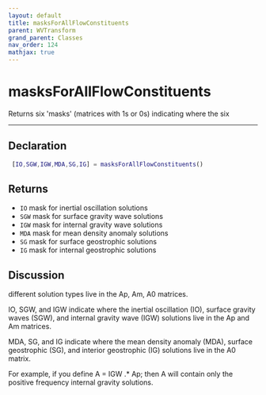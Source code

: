```yaml
---
layout: default
title: masksForAllFlowConstituents
parent: WVTransform
grand_parent: Classes
nav_order: 124
mathjax: true
---
```


#  masksForAllFlowConstituents

Returns six 'masks' (matrices with 1s or 0s) indicating where the six


---

## Declaration
```matlab
 [IO,SGW,IGW,MDA,SG,IG] = masksForAllFlowConstituents()
```
## Returns
+ `IO`  mask for inertial oscillation solutions
+ `SGW`  mask for surface gravity wave solutions
+ `IGW`  mask for internal gravity wave solutions
+ `MDA`  mask for mean density anomaly solutions
+ `SG`  mask for surface geostrophic solutions
+ `IG`  mask for internal geostrophic solutions

## Discussion
different solution types live in the Ap, Am, A0 matrices.
 
  IO, SGW, and IGW indicate where the inertial oscillation (IO), surface
  gravity waves (SGW), and internal gravity wave (IGW) solutions live in
  the Ap and Am matrices.
 
  MDA, SG, and IG indicate where the mean density anomaly (MDA), surface
  geostrophic (SG), and interior geostrophic (IG) solutions live in the A0
  matrix.
 
  For example, if you define A = IGW .* Ap; then A will contain only the
  positive frequency internal gravity solutions.
 
                
